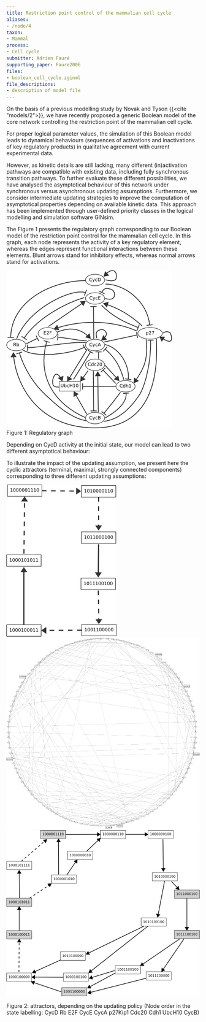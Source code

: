 ```yaml
---
title: Restriction point control of the mammalian cell cycle
aliases:
- /node/4
taxon: 
- Mammal
process: 
- Cell cycle
submitter: Adrien Fauré
supporting_paper: Faure2006
files: 
- boolean_cell_cycle.zginml
file_descriptions: 
- description of model file
---
```



On the basis of a previous modelling study by Novak and Tyson {{<cite "models/2">}}, we have
recently proposed a generic Boolean model of the core network controlling the
restriction point of the mammalian cell cycle.


For proper logical parameter values, the simulation of this Boolean model
leads to dynamical behaviours (sequences of activations and inactivations of
key regulatory products) in qualitative agreement with current experimental
data.


However, as kinetic details are still lacking, many different (in)activation
pathways are compatible with existing data, including fully synchronous
transition pathways. To further evaluate these different possibilities, we
have analysed the asymptotical behaviour of this network under synchronous
versus asynchronous updating assumptions. Furthermore, we consider
intermediate updating strategies to improve the computation of asymptotical
properties depending on available kinetic data. This approach has been
implemented through user-defined priority classes in the logical modelling and
simulation software GINsim.


The Figure 1 presents the regulatory graph corresponding to our Boolean model
of the restriction point control for the mammalian cell cycle. In this graph,
each node represents the activity of a key regulatory element, whereas the
edges represent functional interactions between these elements. Blunt arrows
stand for inhibitory effects, whereas normal arrows stand for activations.


![](lrg.png)  
Figure 1: Regulatory graph



Depending on CycD activity at the initial state, our model can lead to two
different asymptotical behaviour:



To illustrate the impact of the updating assumption, we present here the
cyclic attractors (terminal, maximal, strongly connected components)
corresponding to three different updating assumptions:


![](stg_synchronous.png) ![](stg_asynchronous.png) ![](stg_mixed.png) 

Figure 2: attractors, depending on the updating policy (Node order in the
state labelling: CycD Rb E2F CycE CycA p27Kip1 Cdc20 Cdh1 UbcH10 CycB)


